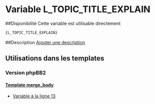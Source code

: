 # Variable L_TOPIC_TITLE_EXPLAIN

##Disponibilité
Cette variable est utilisable directement

```html
{L_TOPIC_TITLE_EXPLAIN}
```

##Description
[Ajouter une description](https://fa-tvars.appspot.com/var/L_TOPIC_TITLE_EXPLAIN)

## Utilisations dans les templates

### Version phpBB2

#### [Template merge_body](subsilver/merge_body.md#readme)
* [Variable &agrave; la ligne 13](../subsilver/merge_body.tpl#L13)
